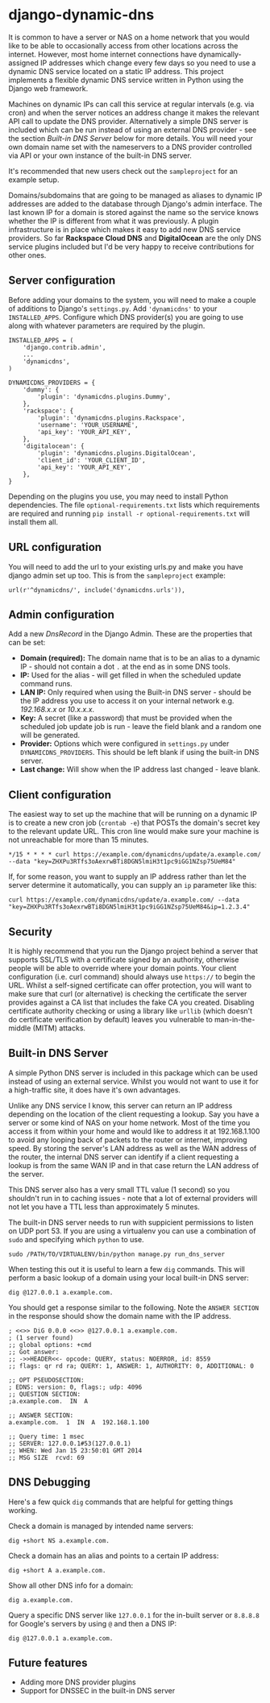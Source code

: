 django-dynamic-dns
==================

It is common to have a server or NAS on a home network that you would like to be able to occasionally access from other locations across the internet. However, most home internet connections have dynamically-assigned IP addresses which change every few days so you need to use a dynamic DNS service located on a static IP address. This project implements a flexible dynamic DNS service written in Python using the Django web framework.

Machines on dynamic IPs can call this service at regular intervals (e.g. via cron) and when the server notices an address change it makes the relevant API call to update the DNS provider. Alternatively a simple DNS server is included which can be run instead of using an external DNS provider - see the section *Built-in DNS Server* below for more details. You will need your own domain name set with the nameservers to a DNS provider controlled via API or your own instance of the built-in DNS server.

It's recommended that new users check out the `sampleproject` for an example setup.

Domains/subdomains that are going to be managed as aliases to dynamic IP addresses are added to the database through Django's admin interface. The last known IP for a domain is stored against the name so the service knows whether the IP is different from what it was previously. A plugin infrastructure is in place which makes it easy to add new DNS service providers. So far **Rackspace Cloud DNS** and **DigitalOcean** are the only DNS service plugins included but I'd be very happy to receive contributions for other ones.


Server configuration
--------------------

Before adding your domains to the system, you will need to make a couple of additions to Django's `settings.py`. Add `'dynamicdns'` to your `INSTALLED_APPS`. Configure which DNS provider(s) you are going to use along with whatever parameters are required by the plugin.

    INSTALLED_APPS = (
        'django.contrib.admin',
        ...
        'dynamicdns',
    )

    DYNAMICDNS_PROVIDERS = {
        'dummy': {
            'plugin': 'dynamicdns.plugins.Dummy',
        },
        'rackspace': {
            'plugin': 'dynamicdns.plugins.Rackspace',
            'username': 'YOUR_USERNAME',
            'api_key': 'YOUR_API_KEY',
        },
        'digitalocean': {
            'plugin': 'dynamicdns.plugins.DigitalOcean',
            'client_id': 'YOUR_CLIENT_ID',
            'api_key': 'YOUR_API_KEY',
        },
    }

Depending on the plugins you use, you may need to install Python dependencies. The file `optional-requirements.txt` lists which requirements are required and running `pip install -r optional-requirements.txt` will install them all.


URL configuration
-----------------

You will need to add the url to your existing urls.py and make you have django admin set up too. This is from the `sampleproject` example:

    url(r'^dynamicdns/', include('dynamicdns.urls')),


Admin configuration
-------------------

Add a new *DnsRecord* in the Django Admin. These are the properties that can be set:
  * **Domain (required):** The domain name that is to be an alias to a dynamic IP - should not contain a dot `.` at the end as in some DNS tools.
  * **IP:** Used for the alias - will get filled in when the scheduled update command runs.
  * **LAN IP:** Only required when using the Built-in DNS server - should be the IP address you use to access it on your internal network e.g. *192.168.x.x* or *10.x.x.x*.
  * **Key:** A secret (like a password) that must be provided when the scheduled job update job is run - leave the field blank and a random one will be generated.
  * **Provider:** Options which were configured in `settings.py` under `DYNAMICDNS_PROVIDERS`. This should be left blank if using the built-in DNS server.
  * **Last change:** Will show when the IP address last changed - leave blank.


Client configuration
--------------------

The easiest way to set up the machine that will be running on a dynamic IP is to create a new cron job (`crontab -e`) that POSTs the domain's secret key to the relevant update URL. This cron line would make sure your machine is not unreachable for more than 15 minutes.

    */15 * * * * curl https://example.com/dynamicdns/update/a.example.com/ --data "key=ZHXPu3RTfs3oAexrwBTi8DGN5lmiH3t1pc9iGG1NZsp75UeM84"

If, for some reason, you want to supply an IP address rather than let the server determine it automatically, you can supply an `ip` parameter like this:

    curl https://example.com/dynamicdns/update/a.example.com/ --data "key=ZHXPu3RTfs3oAexrwBTi8DGN5lmiH3t1pc9iGG1NZsp75UeM84&ip=1.2.3.4"


Security
--------

It is highly recommend that you run the Django project behind a server that supports SSL/TLS with a certificate signed by an authority, otherwise people will be able to override where your domain points. Your client configuration (i.e. curl command) should always use `https://` to begin the URL. Whilst a self-signed certificate can offer protection, you will want to make sure that curl (or alternative) is checking the certificate the server provides against a CA list that includes the fake CA you created. Disabling certificate authority checking or using a library like `urllib` (which doesn't do certificate verification by default) leaves you vulnerable to man-in-the-middle (MITM) attacks.


Built-in DNS Server
-------------------

A simple Python DNS server is included in this package which can be used instead of using an external service. Whilst you would not want to use it for a high-traffic site, it does have it's own advantages.

Unlike any DNS service I know, this server can return an IP address depending on the location of the client requesting a lookup. Say you have a server or some kind of NAS on your home network. Most of the time you access it from within your home and would like to address it at 192.168.1.100 to avoid any looping back of packets to the router or internet, improving speed. By storing the server's LAN address as well as the WAN address of the router, the internal DNS server can identify if a client requesting a lookup is from the same WAN IP and in that case return the LAN address of the server.

This DNS server also has a very small TTL value (1 second) so you shouldn't run in to caching issues - note that a lot of external providers will not let you have a TTL less than approximately 5 minutes.

The built-in DNS server needs to run with suppicient permissions to listen on UDP port 53. If you are using a virtualenv you can use a combination of `sudo` and specifying which `python` to use.

    sudo /PATH/TO/VIRTUALENV/bin/python manage.py run_dns_server

When testing this out it is useful to learn a few `dig` commands. This will perform a basic lookup of a domain using your local built-in DNS server:

    dig @127.0.0.1 a.example.com.

You should get a response similar to the following. Note the `ANSWER SECTION` in the response should show the domain name with the IP address.

    ; <<>> DiG 0.0.0 <<>> @127.0.0.1 a.example.com.
    ; (1 server found)
    ;; global options: +cmd
    ;; Got answer:
    ;; ->>HEADER<<- opcode: QUERY, status: NOERROR, id: 8559
    ;; flags: qr rd ra; QUERY: 1, ANSWER: 1, AUTHORITY: 0, ADDITIONAL: 0

    ;; OPT PSEUDOSECTION:
    ; EDNS: version: 0, flags:; udp: 4096
    ;; QUESTION SECTION:
    ;a.example.com.  IN  A

    ;; ANSWER SECTION:
    a.example.com.  1  IN  A  192.168.1.100

    ;; Query time: 1 msec
    ;; SERVER: 127.0.0.1#53(127.0.0.1)
    ;; WHEN: Wed Jan 15 23:50:01 GMT 2014
    ;; MSG SIZE  rcvd: 69


DNS Debugging
-------------

Here's a few quick `dig` commands that are helpful for getting things working.

Check a domain is managed by intended name servers:

    dig +short NS a.example.com.

Check a domain has an alias and points to a certain IP address:

    dig +short A a.example.com.

Show all other DNS info for a domain:

    dig a.example.com.

Query a specific DNS server like `127.0.0.1` for the in-built server or `8.8.8.8` for Google's servers by using `@` and then a DNS IP:

    dig @127.0.0.1 a.example.com.


Future features
---------------

  * Adding more DNS provider plugins
  * Support for DNSSEC in the built-in DNS server
